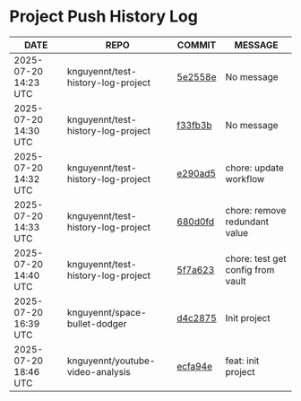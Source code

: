 # Project Push History Log

| DATE | REPO | COMMIT | MESSAGE |
|------|------|--------|---------|
| 2025-07-20 14:23 UTC | knguyennt/test-history-log-project | [5e2558e](https://github.com/knguyennt/test-history-log-project/commit/5e2558ec91f29c8dfd901801cbb4897f35d31c23) | No message |
| 2025-07-20 14:30 UTC | knguyennt/test-history-log-project | [f33fb3b](https://github.com/knguyennt/test-history-log-project/commit/f33fb3bca3b35a15b281b15c33171b411e54ac63) | No message |
| 2025-07-20 14:32 UTC | knguyennt/test-history-log-project | [e290ad5](https://github.com/knguyennt/test-history-log-project/commit/e290ad5b634c54263a53f612abff24d245abba6d) | chore: update workflow |
| 2025-07-20 14:33 UTC | knguyennt/test-history-log-project | [680d0fd](https://github.com/knguyennt/test-history-log-project/commit/680d0fd01d457bb17ace1297805fbe9ca7b7b824) | chore: remove redundant value |
| 2025-07-20 14:40 UTC | knguyennt/test-history-log-project | [5f7a623](https://github.com/knguyennt/test-history-log-project/commit/5f7a6238d6839c89b2127b2f948702001aeb54ad) | chore: test get config from vault |
| 2025-07-20 16:39 UTC | knguyennt/space-bullet-dodger | [d4c2875](https://github.com/knguyennt/space-bullet-dodger/commit/d4c28759f7a3b50037b8407d9f8336d030793a6c) | Init project |
| 2025-07-20 18:46 UTC | knguyennt/youtube-video-analysis | [ecfa94e](https://github.com/knguyennt/youtube-video-analysis/commit/ecfa94e890a9844f223c8dd0c0e4e73e69ac87eb) | feat: init project |
